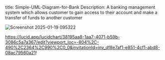 title: Simple-UML-Diagram-for-Bank
Description: A banking management system which allows customer to gain access to their account and make a transfer of funds to another customer 

![Screenshot 2025-01-19 095322](https://github.com/user-attachments/assets/7b6427dc-8d06-464b-8025-c90ae6703c03)

https://lucid.app/lucidchart/38195aa8-1aa7-4071-b59b-3086c5a7a367/edit?viewport_loc=-804%2C-490%2C2364%2C990%2C0_0&invitationId=inv_df8e7af1-e851-4cf1-abd8-08ac79560a21!
